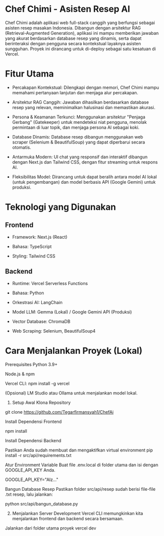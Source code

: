 # Chef Chimi - Asisten Resep AI 

Chef Chimi adalah aplikasi web full-stack canggih yang berfungsi sebagai asisten resep masakan Indonesia. Dibangun dengan arsitektur RAG (Retrieval-Augmented Generation), aplikasi ini mampu memberikan jawaban yang akurat berdasarkan database resep yang dinamis, serta dapat berinteraksi dengan pengguna secara kontekstual layaknya asisten sungguhan. Proyek ini dirancang untuk di-deploy sebagai satu kesatuan di Vercel.

# Fitur Utama
- Percakapan Kontekstual: Dilengkapi dengan memori, Chef Chimi mampu memahami pertanyaan lanjutan dan menjaga alur percakapan.

- Arsitektur RAG Canggih: Jawaban dihasilkan berdasarkan database resep yang relevan, meminimalkan halusinasi dan memastikan akurasi.

- Persona & Keamanan Terkunci: Menggunakan arsitektur "Penjaga Gerbang" (Gatekeeper) untuk mendeteksi niat pengguna, menolak permintaan di luar topik, dan menjaga persona AI sebagai koki.

- Database Dinamis: Database resep dibangun menggunakan web scraper (Selenium & BeautifulSoup) yang dapat diperbarui secara otomatis.

- Antarmuka Modern: UI chat yang responsif dan interaktif dibangun dengan Next.js dan Tailwind CSS, dengan fitur streaming untuk respons AI.

- Fleksibilitas Model: Dirancang untuk dapat beralih antara model AI lokal (untuk pengembangan) dan model berbasis API (Google Gemini) untuk produksi.

# Teknologi yang Digunakan
## Frontend
- Framework: Next.js (React)

- Bahasa: TypeScript

- Styling: Tailwind CSS

## Backend
- Runtime: Vercel Serverless Functions

- Bahasa: Python

- Orkestrasi AI: LangChain

- Model LLM: Gemma (Lokal) / Google Gemini API (Produksi)

- Vector Database: ChromaDB

- Web Scraping: Selenium, BeautifulSoup4


# Cara Menjalankan Proyek (Lokal)
Prerequisites
Python 3.9+

Node.js & npm

Vercel CLI: npm install -g vercel

(Opsional) LM Studio atau Ollama untuk menjalankan model lokal.

1. Setup Awal
Klona Repository

git clone <https://github.com/Tegarfirmansyah1/ChefAi>

Install Dependensi Frontend

npm install

Install Dependensi Backend

Pastikan Anda sudah membuat dan mengaktifkan virtual environment
pip install -r src/api/requirements.txt

Atur Environment Variable
Buat file .env.local di folder utama dan isi dengan GOOGLE_API_KEY Anda.

GOOGLE_API_KEY="AIz..."

Bangun Database Resep
Pastikan folder src/api/resep sudah berisi file-file .txt resep, lalu jalankan:

python src/api/bangun_database.py

2. Menjalankan Server Development
Vercel CLI memungkinkan kita menjalankan frontend dan backend secara bersamaan.

Jalankan dari folder utama proyek
vercel dev
